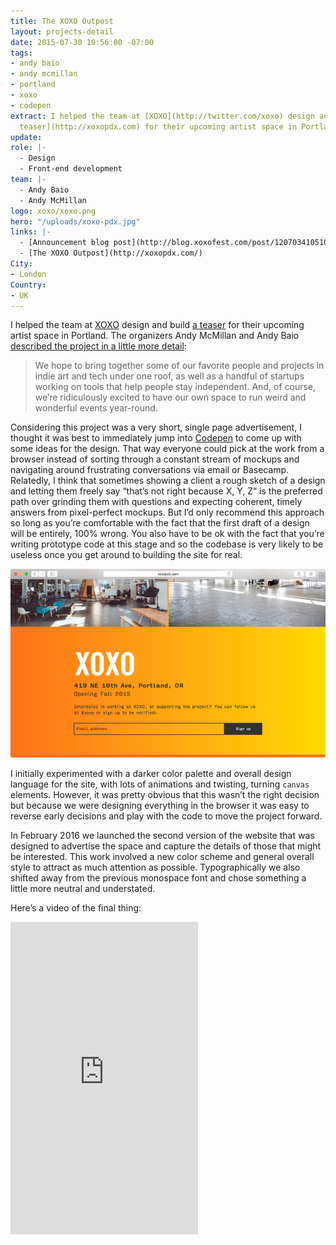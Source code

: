 ```yaml
---
title: The XOXO Outpost
layout: projects-detail
date: 2015-07-30 10:56:00 -07:00
tags:
- andy baio
- andy mcmillan
- portland
- xoxo
- codepen
extract: I helped the team at [XOXO](http://twitter.com/xoxo) design and build [a
  teaser](http://xoxopdx.com) for their upcoming artist space in Portland.
update:
role: |-
  - Design
  - Front-end development
team: |-
  - Andy Baio
  - Andy McMillan
logo: xoxo/xoxo.png
hero: "/uploads/xoxo-pdx.jpg"
links: |-
  - [Announcement blog post](http://blog.xoxofest.com/post/120703410510/a-new-experiment)
  - [The XOXO Outpost](http://xoxopdx.com/)
City:
- London
Country:
- UK
---
```


I helped the team at [XOXO](http://twitter.com/xoxo) design and build [a teaser](http://xoxopdx.com) for their upcoming artist space in Portland. The organizers Andy McMillan and Andy Baio [described the project in a little more detail](http://blog.xoxofest.com/post/120703410510/a-new-experiment):

> We hope to bring together some of our favorite people and projects in indie art and tech under one roof, as well as a handful of startups working on tools that help people stay independent. And, of course, we’re ridiculously excited to have our own space to run weird and wonderful events year-round.

Considering this project was a very short, single page advertisement, I thought it was best to immediately jump into [Codepen](http://codepen.io) to come up with some ideas for the design. That way everyone could pick at the work from a browser instead of sorting through a constant stream of mockups and navigating around frustrating conversations via email or Basecamp. Relatedly, I think that sometimes showing a client a rough sketch of a design and letting them freely say “that’s not right because X, Y, Z” is the preferred path over grinding them with questions and expecting coherent, timely answers from pixel-perfect mockups. But I’d only recommend this approach so long as you’re comfortable with the fact that the first draft of a design will be entirely, 100% wrong. You also have to be ok with the fact that you’re writing prototype code at this stage and so the codebase is very likely to be useless once you get around to building the site for real.

![Another picture of the XOXO space website](/uploads/xoxo-pdx2.jpg)

I initially experimented with a darker color palette and overall design language for the site, with lots of animations and twisting, turning `canvas` elements. However, it was pretty obvious that this wasn’t the right decision but because we were designing everything in the browser it was easy to reverse early decisions and play with the code to move the project forward.

In February 2016 we launched the second version of the website that was designed to advertise the space and capture the details of those that might be interested. This work involved a new color scheme and general overall style to attract as much attention as possible. Typographically we also shifted away from the previous monospace font and chose something a little more neutral and understated.

Here’s a video of the final thing:

<div class='preserve-aspect'>
  <iframe height="500" class="preserve-aspect__element" src="https://www.youtube.com/embed/x7RaIm7PP1k" frameborder="0" allowfullscreen></iframe>
</div>

